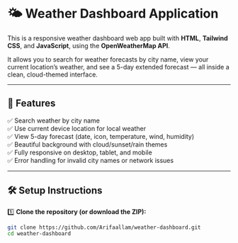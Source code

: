 # 🌤️ Weather Dashboard Application

This is a responsive weather dashboard web app built with **HTML**, **Tailwind CSS**, and **JavaScript**, using the **OpenWeatherMap API**.

It allows you to search for weather forecasts by city name, view your current location’s weather, and see a 5-day extended forecast — all inside a clean, cloud-themed interface.

---

## 🚀 Features

✅ Search weather by city name  
✅ Use current device location for local weather  
✅ View 5-day forecast (date, icon, temperature, wind, humidity)  
✅ Beautiful background with cloud/sunset/rain themes  
✅ Fully responsive on desktop, tablet, and mobile  
✅ Error handling for invalid city names or network issues

---

## 🛠️ Setup Instructions

1️⃣ **Clone the repository (or download the ZIP):**

```bash
git clone https://github.com/Arifaallam/weather-dashboard.git
cd weather-dashboard
